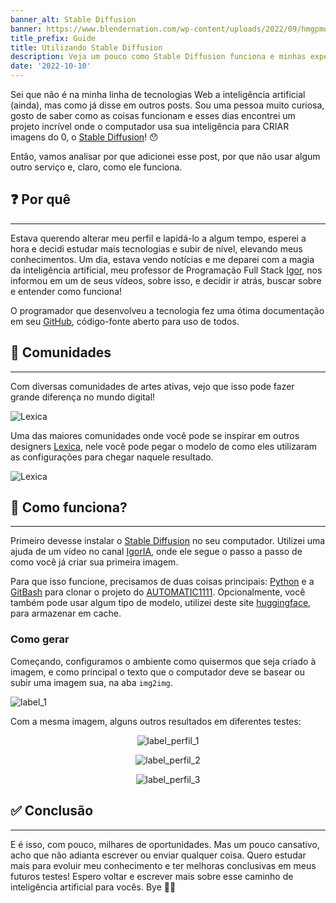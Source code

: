 ```yaml
---
banner_alt: Stable Diffusion
banner: https://www.blendernation.com/wp-content/uploads/2022/09/hmgpmo2fslm91-e1662673757262.png
title_prefix: Guide
title: Utilizando Stable Diffusion
description: Veja um pouco como Stable Diffusion funciona e minhas experiências
date: '2022-10-10'
---
```


Sei que não é na minha linha de tecnologias Web a inteligência artificial (ainda), mas como já disse em outros posts. Sou uma pessoa muito curiosa, gosto de saber como as coisas funcionam e esses dias encontrei um projeto incrível onde o computador usa sua inteligência para CRIAR imagens do 0, o [Stable Diffusion](https://en.wikipedia.org/wiki/Stable_Diffusion)! :hushed:

Então, vamos analisar por que adicionei esse post, por que não usar algum outro serviço e, claro, como ele funciona.

## :question: Por quê

---

Estava querendo alterar meu perfil e lapidá-lo a algum tempo, esperei a hora e decidi estudar mais tecnologias e subir de nível, elevando meus conhecimentos. Um dia, estava vendo notícias e me deparei com a magia da inteligência artificial, meu professor de Programação Full Stack [Igor](https://www.youtube.com/watch?v=aZMEgmqBpf0&ab_channel=ProgramadorBR), nos informou em um de seus vídeos, sobre isso, e decidir ir atrás, buscar sobre e entender como funciona!

O programador que desenvolveu a tecnologia fez uma ótima documentação em seu [GitHub](https://github.com/AUTOMATIC1111/stable-diffusion-webui), código-fonte aberto para uso de todos.

## :green_apple: Comunidades

---

Com diversas comunidades de artes ativas, vejo que isso pode fazer grande diferença no mundo digital!

![Lexica](/blog/stable_diffusion/lexica.png)

Uma das maiores comunidades onde você pode se inspirar em outros designers [Lexica](https://lexica.art/?), nele você pode pegar o modelo de como eles utilizaram as configurações para chegar naquele resultado.

![Lexica](/blog/stable_diffusion/lexica_Img.png)

## :hammer: Como funciona?

---

Primeiro devesse instalar o [Stable Diffusion](https://en.wikipedia.org/wiki/Stable_Diffusion) no seu computador. Utilizei uma ajuda de um vídeo no canal [IgorIA](https://www.youtube.com/watch?v=gVRnheLi3hU&t=301s&ab_channel=IgorIA), onde ele segue o passo a passo de como você já criar sua primeira imagem.

Para que isso funcione, precisamos de duas coisas principais: [Python](https://www.python.org/) e a [GitBash](https://git-scm.com/downloads) para clonar o projeto do [AUTOMATIC1111](https://github.com/AUTOMATIC1111/). Opcionalmente, você também pode usar algum tipo de modelo, utilizei deste site [huggingface](https://huggingface.co/runwayml/stable-diffusion-v1-5), para armazenar em cache.

### Como gerar

Começando, configuramos o ambiente como quisermos que seja criado à imagem, e como principal o texto que o computador deve se basear ou subir uma imagem sua, na aba `img2img`.

![label_1](/blog/stable_diffusion/label_1.png)

Com a mesma imagem, alguns outros resultados em diferentes testes:

<center>

![label_perfil_1](/blog/stable_diffusion/label_perfil_1.png)

![label_perfil_2](/blog/stable_diffusion/label_perfil_2.png)

![label_perfil_3](/blog/stable_diffusion/label_perfil_3.png)

</center>

## :white_check_mark: Conclusão

---

E é isso, com pouco, milhares de oportunidades. Mas um pouco cansativo, acho que não adianta escrever ou enviar qualquer coisa. Quero estudar mais para evoluir meu conhecimento e ter melhoras conclusivas em meus futuros testes! Espero voltar e escrever mais sobre esse caminho de inteligência artificial para vocês. Bye 👋🏻
